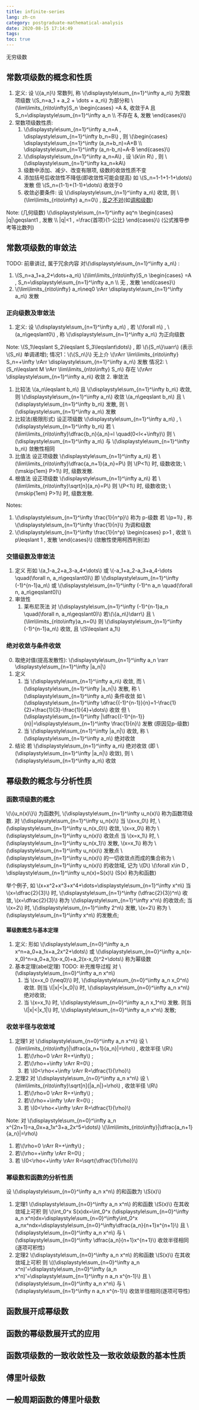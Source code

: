 ```yaml
---
title: infinite-series
lang: zh-cn
category: postgraduate-mathematical-analysis
date: 2020-08-15 17:14:49
tags:
toc: true
---
```


无穷级数

<!-- more -->

## 常数项级数的概念和性质

1. 定义: 
   设 \\(\{a_n\}\\) 常数列, 称 \\(\displaystyle\sum_{n=1}^\infty a_n\\) 为常数项级数
   \\(S_n=a_1 + a_2 + \dots + a_n\\) 为部分和
   \\(\lim\limits_{n\to\infty}S_n \begin{cases} =A &, 收敛于A 且 S_n=\displaystyle\sum_{n=1}^\infty a_n \\\ 不存在 &, 发散  \end{cases}\\)
2. 常数项级数性质:
   1. \\(\displaystyle\sum_{n=1}^\infty a_n=A , \displaystyle\sum_{n=1}^\infty b_n=B\\) , 则 \\(\begin{cases} \displaystyle\sum_{n=1}^\infty (a_n+b_n)=A+B \\\ \displaystyle\sum_{n=1}^\infty (a_n-b_n)=A-B \end{cases}\\)
   2. \\(\displaystyle\sum_{n=1}^\infty a_n=A\\) , 设 \\(k\in R\\) , 则 \\(\displaystyle\sum_{n=1}^\infty ka_n=kA\\)
   3. 级数中添加、减少、改变有限项, 级数的收敛性质不变
   4. 添加括号后收敛性不降低(即收敛性可能会提高)
      如 \\(S_n=1-1+1-1+\dots\\) 发散
      但 \\(S_n=(1-1)+(1-1)+\dots\\) 收敛于0
   5. 收敛必要条件: 设 \\(\displaystyle\sum_{n=1}^\infty a_n\\) 收敛, 则 \\(\lim\limits_{n\to\infty} a_n=0\\) , <u>反之不对</u>(如[调和级数](#harmonic_series))

Note: (几何级数) \\(\displaystyle\sum_{n=1}^\infty aq^n \begin{cases} |q|\geqslant1 , 发散 \\\ |q|<1 , =\frac{首项}{1-公比} \end{cases}\\) (公式推导参考等比数列)

## 常数项级数的审敛法

TODO: 前章讲过, 属于冗余内容
对\\(\displaystyle\sum_{n=1}^\infty a_n\\) :
1. \\(S_n=a_1+a_2+\dots+a_n\\)
   \\(\lim\limits_{n\to\infty}S_n \begin{cases} =A , S_n=\displaystyle\sum_{n=1}^\infty a_n \\\ 无 , 发散 \end{cases}\\)
2. \\(\lim\limits_{n\to\infty} a_n\neq0 \rArr \displaystyle\sum_{n=1}^\infty a_n\\) 发散

### 正向级数及审敛法

1. 定义: 设 \\(\displaystyle\sum_{n=1}^\infty a_n\\) , 若 \\(\forall n\\) , \\(a_n\geqslant0\\) , 称 \\(\displaystyle\sum_{n=1}^\infty a_n\\) 为正向级数

Note:
\\(S_1\leqslant S_2\leqslant S_3\leqslant\dots\\) , 即 \\(\\{S_n\\}\uarr\\) (表示 \\(S_n\\) 单调递增);
情况1：\\(\\{S_n\\}\\) 无上介 \\(\rArr \lim\limits_{n\to\infty} S_n=+\infty \rArr \displaystyle\sum_{n=1}^\infty a_n\\) 发散
情况2: \\(S_n\leqslant M \rArr \lim\limits_{n\to\infty} S_n\\) 存在 \\(\rArr \displaystyle\sum_{n=1}^\infty a_n\\) 收敛
2. 审敛法
   1. 比较法
      \\(a_n\leqslant b_n\\) 且 \\(\displaystyle\sum_{n=1}^\infty b_n\\) 收敛, 则 \\(\displaystyle\sum_{n=1}^\infty a_n\\) 收敛
      \\(a_n\geqslant b_n\\) 且 \\(\displaystyle\sum_{n=1}^\infty b_n\\) 发散, 则 \\(\displaystyle\sum_{n=1}^\infty a_n\\) 发散
   2. 比较法(极限形式)
      设正项级数 \\(\displaystyle\sum_{n=1}^\infty a_n\\) , \\(\displaystyle\sum_{n=1}^\infty b_n\\)
      若 \\(\lim\limits_{n\to\infty}\dfrac{b_n}{a_n}=l \quad(0<l<+\infty)\\)
      则 \\(\displaystyle\sum_{n=1}^\infty a_n\\) 与 \\(\displaystyle\sum_{n=1}^\infty b_n\\) 敛散性相同
   3. 比值法
      设正项级数 \\(\displaystyle\sum_{n=1}^\infty a_n\\)
      若 \\(\lim\limits_{n\to\infty}\dfrac{a_n+1}{a_n}=P\\)
      则 \\(P<1\\) 时, 级数收敛;
      \\(\mskip{1em} P>1\\) 时, 级数发散.
   4. 根值法
      设正项级数 \\(\displaystyle\sum_{n=1}^\infty a_n\\)
      若 \\(\lim\limits_{n\to\infty}\sqrt[n]{a_n}=P\\)
      则 \\(P<1\\) 时, 级数收敛;
      \\(\mskip{1em} P>1\\) 时, 级数发散.


<span id="harmonic_series"></span>
Notes:
1. \\(\displaystyle\sum_{n=1}^\infty \frac{1}{n^p}\\) 称为 p-级数
   若 \\(p=1\\) , 称 \\(\displaystyle\sum_{n=1}^\infty \frac{1}{n}\\) 为调和级数
2. \\(\displaystyle\sum_{n=1}^\infty \frac{1}{n^p} \begin{cases} p>1 , 收敛 \\\ p\leqslant 1 , 发散 \end{cases}\\) (敛散性使用柯西判别法)

### 交错级数及审敛法

1. 定义
   形如 \\(a_1-a_2+a_3-a_4+\dots\\) 或 \\(-a_1+a_2-a_3+a_4-\dots \quad(\forall n, a_n\geqslant0)\\)
   即 \\(\displaystyle\sum_{n=1}^\infty (-1)^{n-1}a_n\\) 或 \\(\displaystyle\sum_{n=1}^\infty (-1)^n a_n \quad(\forall n, a_n\geqslant0)\\)
2. 审敛性
   1. 莱布尼茨法
      对 \\(\displaystyle\sum_{n=1}^\infty (-1)^{n-1}a_n \quad(\forall n, a_n\geqslant0)\\)
      若\\(\\{a_n\\}\darr\\) 且 \\(\lim\limits_{n\to\infty}a_n=0\\)
      则 \\(\displaystyle\sum_{n=1}^\infty (-1)^{n-1}a_n\\) 收敛, 且 \\(S\leqslant a_1\\)

### 绝对收敛与条件收敛

0. 取绝对值(提高发散性): \\(\displaystyle\sum_{n=1}^\infty a_n \rarr \displaystyle\sum_{n=1}^\infty |a_n|\\)
1. 定义
   1. 当 \\(\displaystyle\sum_{n=1}^\infty a_n\\) 收敛, 而 \\(\displaystyle\sum_{n=1}^\infty |a_n|\\) 发散, 称 \\(\displaystyle\sum_{n=1}^\infty a_n\\) 条件收敛
      如 \\(\displaystyle\sum_{n=1}^\infty \dfrac{(-1)^{n-1}}{n}=1-\frac{1}{2}+\frac{1}{3}-\frac{1}{4}+\dots\\) 收敛
      但 \\(\displaystyle\sum_{n=1}^\infty |\dfrac{(-1)^{n-1}}{n}|=\displaystyle\sum_{n=1}^\infty \frac{1}{n}\\) 发散 (原因见p-级数)
   2. 当 \\(\displaystyle\sum_{n=1}^\infty |a_n|\\) 收敛, 称 \\(\displaystyle\sum_{n=1}^\infty a_n\\) 绝对收敛
2. 结论
   若 \\(\displaystyle\sum_{n=1}^\infty a_n\\) 绝对收敛 (即 \\(\displaystyle\sum_{n=1}^\infty |a_n|\\) 收敛), 则 \\(\displaystyle\sum_{n=1}^\infty a_n\\) 收敛

## 幂级数的概念与分析性质

### 函数项级数的概念

\\(\\{u_n(x)\\}\\) 为函数列, \\(\displaystyle\sum_{n=1}^\infty u_n(x)\\) 称为函数项级数.
对 \\(\displaystyle\sum_{n=1}^\infty u_n(x)\\)
当 \\(x=x_0\\) 时, \\(\displaystyle\sum_{n=1}^\infty u_n(x_0)\\) 收敛, \\(x=x_0\\) 称为 \\(\displaystyle\sum_{n=1}^\infty u_n(x)\\) 收敛点
当 \\(x=x_1\\) 时, \\(\displaystyle\sum_{n=1}^\infty u_n(x_1)\\) 发散, \\(x=x_1\\) 称为 \\(\displaystyle\sum_{n=1}^\infty u_n(x)\\) 发散点
\\(\displaystyle\sum_{n=1}^\infty u_n(x)\\) 的一切收敛点而成的集合称为 \\(\displaystyle\sum_{n=1}^\infty u_n(x)\\) 的收敛域, 记为 \\(D\\)
\\(\forall x\in D , \displaystyle\sum_{n=1}^\infty u_n(x)=S(x)\\) (S(x) 称为和函数)

举个例子, 如 \\(x+x^2+x^3+x^4+\dots=\displaystyle\sum_{n=1}^\infty x^n\\)
当 \\(x=\dfrac{2}{3}\\) 时, \\(\displaystyle\sum_{n=1}^\infty (\dfrac{2}{3})^n\\) 收敛, \\(x=\dfrac{2}{3}\\) 称为 \\(\displaystyle\sum_{n=1}^\infty x^n\\) 的收敛点;
当 \\(x=2\\) 时, \\(\displaystyle\sum_{n=1}^\infty 2^n\\) 发散, \\(x=2\\) 称为 \\(\displaystyle\sum_{n=1}^\infty x^n\\) 的发散点;

#### 幂级数概念与基本定理

1. 定义:
   形如 \\(\displaystyle\sum_{n=0}^\infty a_n x^n=a_0+a_1x+a_2x^2+\dots\\)
   或 \\(\displaystyle\sum_{n=0}^\infty a_n(x-x_0)^n=a_0+a_1(x-x_0)+a_2(x-x_0)^2+\dots\\)
   称为幂级数
2. 基本定理(abel定理) TODO: 补充推导过程
   对 \\(\displaystyle\sum_{n=0}^\infty a_n x^n\\)
   1. 当 \\(x=x_0 (\neq0)\\) 时, \\(\displaystyle\sum_{n=0}^\infty a_n x_0^n\\) 收敛. 则当 \\(|x|<|x_0|\\) 时, \\(\displaystyle\sum_{n=0}^\infty a_n x^n\\) 绝对收敛;
   2. 当 \\(x=x_1\\) 时, \\(\displaystyle\sum_{n=0}^\infty a_n x_1^n\\) 发散. 则当 \\(|x|<|x_1|\\) 时, \\(\displaystyle\sum_{n=0}^\infty a_n x^n\\) 发散;

### 收敛半径与收敛域

1. 定理1
   对 \\(\displaystyle\sum_{n=0}^\infty a_n x^n\\)
   设 \\(\lim\limits_{n\to\infty}|\dfrac{a_n+1}{a_n}|=\rho\\) , 收敛半径 \\(R\\)
   1. 若\\(\rho=0 \rArr R=+\infty\\) ;
   2. 若\\(\rho=+\infty \rArr R=0\\) ;
   3. 若 \\(0<\rho<+\infty \rArr R=\dfrac{1}{\rho}\\)
2. 定理2
   对 \\(\displaystyle\sum_{n=0}^\infty a_n x^n\\)
   设 \\(\lim\limits_{n\to\infty}\sqrt[n]{|a_n|}=\rho\\) , 收敛半径 \\(R\\)
   1. 若\\(\rho=0 \rArr R=+\infty\\) ;
   2. 若\\(\rho=+\infty \rArr R=0\\) ;
   3. 若 \\(0<\rho<+\infty \rArr R=\dfrac{1}{\rho}\\)

Note:
对 \\(\displaystyle\sum_{n=0}^\infty a_n x^{2n+1}=a_0x+a_1x^3+a_2x^5+\dots\\)
\\(\lim\limits_{n\to\infty}|\dfrac{a_n+1}{a_n}|=\rho\\)
   1. 若\\(\rho=0 \rArr R=+\infty\\) ;
   2. 若\\(\rho=+\infty \rArr R=0\\) ;
   3. 若 \\(0<\rho<+\infty \rArr R=\sqrt{\dfrac{1}{\rho}}\\)

### 幂级数和函数的分析性质

设 \\(\displaystyle\sum_{n=0}^\infty a_n x^n\\) 的和函数为 \\(S(x)\\)
1. 定理1
   \\(\displaystyle\sum_{n=0}^\infty a_n x^n\\) 的和函数 \\(S(x)\\) 在其收敛域上可积
   则 \\(\int_0^x S(x)dx=\int_0^x (\displaystyle\sum_{n=0}^\infty a_n x^n)dx=\displaystyle\sum_{n=0}^\infty\int_0^x a_nx^ndx=\displaystyle\sum_{n=0}^\infty\dfrac{a_n}{n+1}x^{n+1}\\)
   且 \\(\displaystyle\sum_{n=0}^\infty a_n x^n\\) 与 \\(\displaystyle\sum_{n=0}^\infty \dfrac{a_n}{n+1}x^{n+1}\\) 收敛半径相同(逐项可积性)
2. 定理2
   \\(\displaystyle\sum_{n=0}^\infty a_n x^n\\) 的和函数 \\(S(x)\\) 在其收敛域上可积
   则 \\((\displaystyle\sum_{n=0}^\infty a_n x^n)'=\displaystyle\sum_{n=0}^\infty (a_n x^n)'=\displaystyle\sum_{n=1}^\infty n a_n x^{n-1}\\)
   且 \\(\displaystyle\sum_{n=0}^\infty a_n x^n\\) 与 \\(\displaystyle\sum_{n=1}^\infty n a_n x^{n-1}\\) 收敛半径相同(逐项可导性)

## 函数展开成幂级数

## 函数的幂级数展开式的应用

## 函数项级数的一致收敛性及一致收敛级数的基本性质

## 傅里叶级数

## 一般周期函数的傅里叶级数